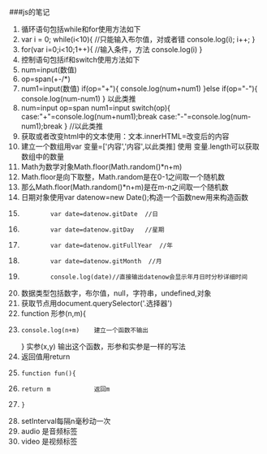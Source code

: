 ###js的笔记
1. 循环语句包括while和for使用方法如下
2. var i = 0;
        while(i<10){        //只能输入布尔值，对或者错
            console.log(i);
            i++;
        }
3. for(var i=0;i<10;1++){   //输入条件，方法
            console.log(i)
        } 
4. 控制语句包括if和switch使用方法如下
5.  num=input(数值)
6.  op=span(+-/*)
6.  num1=input(数值)
    if(op="+"){ 
        console.log(num+num1)
     }else if(op="-"){
        console.log(num-num1)
     }   以此类推
7. num=input
    op=span
    num1=input
    switch(op){
    case:"+"=console.log(num+num1);break
    case:"-"=console.log(num-num1);break
    }           //以此类推
8. 获取或者改变html中的文本使用：文本.innerHTML=改变后的内容
9. 建立一个数组用var 变量=['内容','内容',以此类推]
    使用   变量.length可以获取数组中的数量
10. Math为数学对象Math.floor(Math.random()*n+m)
11.    Math.floor是向下取整，Math.random是在0-1之间取一个随机数
12.    那么Math.floor(Math.random()*n+m)是在m-n之间取一个随机数
13. 日期对象使用var datenow=new Date();构造一个函数new用来构造函数
14.             var date=datenow.gitDate  //日
15.             var date=datenow.gitDay   //星期
16.             var date=datenow.gitFullYear  //年
17.             var date=datenow.gitMonth  //月
18.             console.log(date)//直接输出datenow会显示年月日时分秒详细时间
19. 数据类型包括数字，布尔值，null，字符串，undefined,对象
20. 获取节点用document.querySelector('.选择器')
21. function 形参(n,m){
22.     console.log(n+m)    建立一个函数不输出
    }
    实参(x,y)         输出这个函数，形参和实参是一样的写法
23. 返回值用return
24.     function fun(){
25.     return m            返回m
26.     }
27. setInterval每隔n毫秒动一次
28. audio   是音频标签
29. video    是视频标签